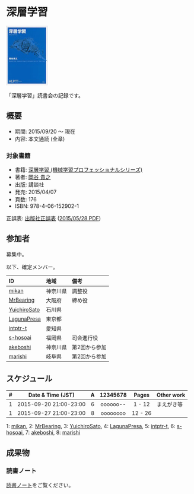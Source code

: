 # 深層学習

[![深層学習](/images/cover-deeplearning.jpg)](http://www.amazon.co.jp/dp/4061529021/)

「深層学習」読書会の記録です。

## 概要

* 期間: 2015/09/20 ～ 現在
* 内容: 本文通読 (全章)

### 対象書籍

* 書籍: [深層学習 (機械学習プロフェッショナルシリーズ)](http://bookclub.kodansha.co.jp/product?isbn=9784061529021)
* 著者: [岡谷 貴之](http://www.vision.is.tohoku.ac.jp/jp/home/)
* 出版: 講談社
* 発売: 2015/04/07
* 頁数: 176
* ISBN: 978-4-06-152902-1

正誤表: [出版社正誤表](http://www.kspub.co.jp/download/) ([2015/05/28 PDF](http://www.kspub.co.jp/download/1529021a.pdf))

## 参加者

募集中。

以下、確定メンバー。

| ID                                              | 地域     | 備考           |
|:------------------------------------------------|:---------|:---------------|
| [mikan](https://github.com/mikan)               | 神奈川県 | 調整役         |
| [MrBearing](https://github.com/MrBearing)       | 大阪府   | 締め役         |
| [YuichiroSato](https://github.com/YuichiroSato) | 石川県   |                |
| [LagunaPresa](https://github.com/LagunaPresa)   | 東京都   |                |
| [intptr-t](https://github.com/intptr-t)         | 愛知県   |                |
| [s-hosoai](https://github.com/s-hosoai)         | 福岡県   | 司会進行役     |
| [akeboshi](https://github.com/akeboshi)         | 神奈川県 | 第2回から参加  |
| [marishi](https://github.com/marishi)           | 岐阜県   | 第2回から参加  |

## スケジュール

|  # |     Date & Time (JST)  | A | 12345678 |   Pages   | Other work         |
|---:|:----------------------:|:-:|:--------:|:---------:|:-------------------|
|  1 | 2015-09-20 21:00-23:00 | 6 | oooooo-- |   1 -  12 | まえがき等         |
|  1 | 2015-09-27 21:00-23:00 | 8 | oooooooo |  12 -  26 | 　                 |
1: [mikan](https://github.com/mikan), 2: [MrBearing](https://github.com/MrBearing), 3: [YuichiroSato](https://github.com/YuichiroSato), 4: [LagunaPresa](https://github.com/LagunaPresa), 5: [intptr-t](https://github.com/intptr-t), 6: [s-hosoai](https://github.com/s-hosoai), 7: [akeboshi](https://github.com/akeboshi), 8: [marishi](https://github.com/marishi)

## 成果物

### 読書ノート

[読書ノート](/note/2-deeplearning.md)をご覧ください。
